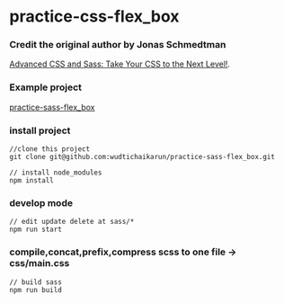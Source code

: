 # practice-css-flex_box

### Credit the original author by Jonas Schmedtman
[Advanced CSS and Sass: Take Your CSS to the Next Level!](https://www.udemy.com/advanced-css-and-sass/).

### Example project
[practice-sass-flex_box](https://practice-css-flexbox.firebaseapp.com)

### install project
```
//clone this project
git clone git@github.com:wudtichaikarun/practice-sass-flex_box.git

// install node_modules
npm install
```

### develop mode
```
// edit update delete at sass/*
npm run start
```

### compile,concat,prefix,compress scss to one file -> css/main.css
```
// build sass
npm run build
```
